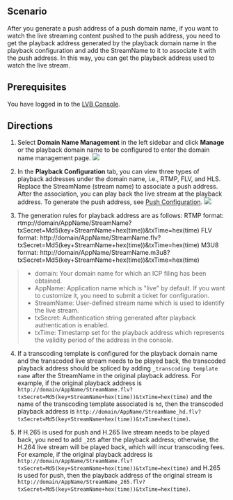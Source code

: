 ## Scenario
After you generate a push address of a push domain name, if you want to watch the live streaming content pushed to the push address, you need to get the playback address generated by the playback domain name in the playback configuration and add the StreamName to it to associate it with the push address. In this way, you can get the playback address used to watch the live stream.

## Prerequisites
 You have logged in to the [LVB Console](https://console.cloud.tencent.com/live).

## Directions
1. Select **Domain Name Management** in the left sidebar and click **Manage** or the playback domain name to be configured to enter the domain name management page.
 ![](https://main.qcloudimg.com/raw/4c5032073fac98ce308d353c8e218cd4.png)

2. In the **Playback Configuration** tab, you can view three types of playback addresses under the domain name, i.e., RTMP, FLV, and HLS. Replace the StreamName (stream name) to associate a push address. After the association, you can play back the live stream at the playback address. To generate the push address, see [Push Configuration](https://intl.cloud.tencent.com/document/product/267/31059).
 ![](https://main.qcloudimg.com/raw/15afd6e0a641e14eca632e0df7cdbecb.png)

3. The generation rules for playback address are as follows:
        RTMP format: rtmp://domain/AppName/StreamName?txSecret=Md5(key+StreamName+hex(time))&txTime=hex(time)
        FLV format: http://domain/AppName/StreamName.flv?txSecret=Md5(key+StreamName+hex(time))&txTime=hex(time)
        M3U8 format: http://domain/AppName/StreamName.m3u8?txSecret=Md5(key+StreamName+hex(time))&txTime=hex(time)
>- domain: Your domain name for which an ICP filing has been obtained.
>- AppName: Application name which is "live" by default. If you want to customize it, you need to submit a ticket for configuration.
>- StreamName: User-defined stream name which is used to identify the live stream.
>- txSecret: Authentication string generated after playback authentication is enabled.
>- txTime: Timestamp set for the playback address which represents the validity period of the address in the console.

4. If a transcoding template is configured for the playback domain name and the transcoded live stream needs to be played back, the transcoded playback address should be spliced by adding `_transcoding template name` after the StreamName in the original playback address.
For example, if the original playback address is `http://domain/AppName/StreamName.flv?txSecret=Md5(key+StreamName+hex(time))&txTime=hex(time)` and the name of the transcoding template associated is `hd`, then the transcoded playback address is `http://domain/AppName/StreamName_hd.flv?txSecret=Md5(key+StreamName+hex(time))&txTime=hex(time)`.

5. If H.265 is used for push and H.265 live stream needs to be played back, you need to add `_265` after the playback address; otherwise, the H.264 live stream will be played back, which will incur transcoding fees.
For example, if the original playback address is `http://domain/AppName/StreamName.flv?txSecret=Md5(key+StreamName+hex(time))&txTime=hex(time)` and H.265 is used for push, then the playback address of the original stream is `http://domain/AppName/StreamName_265.flv?txSecret=Md5(key+StreamName+hex(time))&txTime=hex(time)`.
